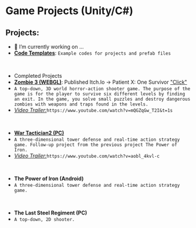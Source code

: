 # Game Projects (Unity/C#)

## Projects: 

- 🔭 I’m currently working on ...
- [**Code Templates**](https://github.com/darkbluerx/Code-Templates): `Example codes for projects and prefab files`
<br>

- Completed Projects
- [**Zombie 3 (WEBGL)**](https://github.com/darkbluerx/Zombie-3): Published Itch.Io -> Patient X: One Survivor  ["Click"](https://blueyurei.itch.io/patient-x-one-survivor) 
- `A top-down, 3D world horror-action shooter game. The purpose of the game is for the player to survive six different levels by finding an exit. In the game, you solve small puzzles and destroy dangerous zombies with weapons and traps found in the levels.`
- [*Video Trailer:*](https://www.youtube.com/watch?v=mQGZqGw_T2I&t=1s)`https://www.youtube.com/watch?v=mQGZqGw_T2I&t=1s`
<br>

- [**War Tactician2 (PC)**](https://github.com/darkbluerx/War-Tactician2)
- `A three-dimensional tower defense and real-time action strategy game. Follow-up project from the previous project The Power of Iron.`
- [*Video Trailer:*](https://www.youtube.com/watch?v=aobl_4kvl-c)`https://www.youtube.com/watch?v=aobl_4kvl-c`
<br>

- **The Power of Iron (Android)**
- `A three-dimensional tower defense and real-time action strategy game.`
<br>

- **The Last Steel Regiment (PC)**
- `A top-down, 2D shooter.`
